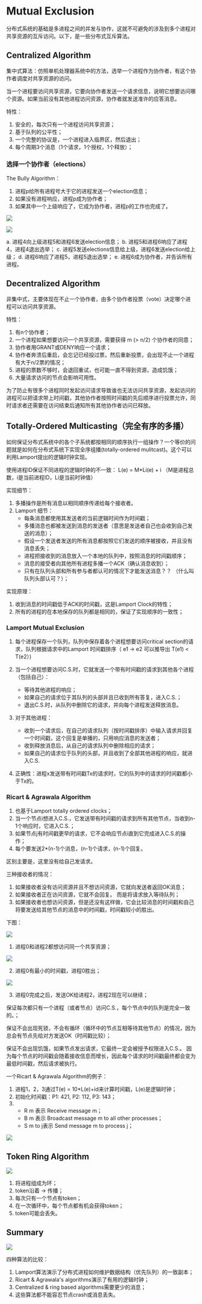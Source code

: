 # Mutual Exclusion

分布式系统的基础是多进程之间的并发与协作，这就不可避免的涉及到多个进程对共享资源的互斥访问。以下，是一些分布式互斥算法。

## Centralized Algorithm

集中式算法：仿照单机处理器系统中的方法，选举一个进程作为协作者，有这个协作者调度对共享资源的访问。

当一个进程要访问共享资源，它要向协作者发送一个请求信息，说明它想要访问哪个资源。如果当前没有其他进程访问资源，协作者就发送准许的应答消息。

特性：
1. 安全的，每次只有一个进程访问共享资源；
2. 基于队列的公平性；
3. 一个完整的协议是，一个进程进入临界区，然后退出；
4. 每个周期3个消息（1个请求，1个授权，1个释放）；

### 选择一个协作者（elections）

The Bully Algorithm：

1. 进程p给所有进程号大于它的进程发送一个election信息；
2. 如果没有进程响应，进程p成为协作者；
3. 如果其中一个上级响应了，它成为协作者，进程p的工作也完成了。

![](https://upload-images.jianshu.io/upload_images/5753761-3f74ab02e9d12fa3.png?imageMogr2/auto-orient/)

![](https://upload-images.jianshu.io/upload_images/5753761-db7ba8b37053829c.png?imageMogr2/auto-orient/strip%7CimageView2/2/w/715)

a. 进程4向上级进程5和进程6发送election信息；
b. 进程5和进程6响应了进程4，进程4退出选举；
c. 进程5发送elections信息给上级，进程6发送election给上级；
d. 进程6响应了进程5，进程5退出选举；
e. 进程6成为协作者，并告诉所有进程。


## Decentralized Algorithm

非集中式，主要体现在不止一个协作者，由多个协作者投票（vote）决定哪个进程可以访问共享资源。

特性：
1. 有n个协作者；
2. 一个进程如果想要访问一个共享资源，需要获得 m (> n/2) 个协作者的同意；
3. 协作者用GRANT或DENY响应一个请求；
4. 协作者奔溃后重启，会忘记已经投过票，然后重新投票，会出现不止一个进程有大于n/2票的情况；
5. 进程的票数不够时，会退回重试，也可能一直不得到资源，造成饥饿；
6. 大量请求访问的节点会影响可用性。

为了防止有很多个进程同时发起访问请求导致谁也无法访问共享资源，发起访问的进程可以把请求带上时间戳，其他协作者按照时间戳的先后顺序进行投票允许，同时请求者还需要在访问结束后通知所有其他协作者访问已释放。

## Totally-Ordered Multicasting（完全有序的多播）

如何保证分布式系统中的各个子系统都按相同的顺序执行一组操作？一个等价的问题就是如何在分布式系统下实现全序组播(totally-ordered mulitcast)。这个可以利用Lamport提出的逻辑时钟实现。

使用进程ID保证不同进程的逻辑时钟的不一致：
L(e) = M*Li(e) + i
（M是进程总数，i是当前进程ID，Li是当前时钟值）

实现细节：
1. 多播操作是所有消息以相同顺序传递给每个接收者。
2. Lamport 细节：
    * 每条消息都使用其发送者的当前逻辑时间作为时间戳；
    * 多播消息也都被发送到消息的发送者（意思是发送者自己也会收到自己发送的消息）；
    * 假设一个发送者发送的所有消息都按照它们发送的顺序被接收，并且没有消息丢失；
    * 进程把接收到的消息放入一个本地的队列中，按照消息的时间戳顺序；
    * 消息的接受者向其他所有进程多播一个ACK（确认消息收到）；
    * 只有在队列头部和所有参与者都认可的情况下才能发送消息？？ （什么叫队列头部认可？）；

实现原理：
1. 收到消息的时间戳低于ACK的时间戳，这是Lamport Clock的特性；
2. 所有的进程的在本地保存的队列都是相同的，保证了实现顺序的一致性；


### Lamport Mutual Exclusion

1. 每个进程保存一个队列，队列中保存着各个进程想要访问critical section的请求，队列根据请求中的Lamport 时间戳排序（ e1 -> e2 可以推导出 T(e1) < T(e2）)

2. 当一个进程想要访问C.S.时，它就发送一个带有时间戳的请求到其他各个进程（包括自己）：
    * 等待其他进程的响应；
    * 如果自己的请求位于其队列的头部并且已收到所有答复，进入C.S.；
    * 退出C.S.时，从队列中删除它的请求，并向每个进程发送释放消息。

3. 对于其他进程：
    * 收到一个请求后，在自己的请求队列（按时间戳排序）中输入请求并回复一个时间戳，这个回复是单播的，只用响应消息的发送者；
    * 收到释放消息后，从自己的请求队列中删除相应的请求；
    * 如果自己的请求位于队列的头部，并且收到了全部其他进程的响应，就进入C.S.

4. 正确性：进程x发送带有时间戳Tx的请求时，它的队列中的请求的时间戳都小于Tx的。

### Ricart & Agrawala Algorithm

1. 也基于Lamport totally ordered clocks；
2. 当一个节点i想进入C.S.，它发送带有时间戳的请求到所有其他节点，当收到n-1个响应时，它进入C.S.；
3. 如果节点j有时间戳更早的请求，它不会响应节点i直到它完成进入C.S.的操作；
4. 每个要发送2*(n-1)个消息，(n-1)个请求，(n-1)个回复。

区别主要是，这里没有给自己发请求。

三种接收者的情况：
1. 如果接收者没有访问资源并且不想访问资源，它就向发送者返回OK消息；
2. 如果接收者正在访问资源，它就不会回复。 而是将请求放入等待队列；
3. 如果接收者也想访问资源，但是还没有这样做，它会比较消息的时间戳和自己将要发送给其他节点的消息中的时间戳，时间戳较小的胜出。

下图：

![](https://upload-images.jianshu.io/upload_images/5753761-6e62e616503b0a26.png?imageMogr2/auto-orient/strip%7CimageView2/2/w/343)

1. 进程0和进程2都想访问同一个共享资源；

![](https://upload-images.jianshu.io/upload_images/5753761-4317f358aff6ba54.png?imageMogr2/auto-orient/strip%7CimageView2/2/w/327)

2. 进程0有最小的时间戳，进程0胜出；

![](https://upload-images.jianshu.io/upload_images/5753761-05b94aa97e2dc962.png?imageMogr2/auto-orient/strip%7CimageView2/2/w/556)

3. 进程0完成之后，发送OK给进程2，进程2现在可以继续；

保证每次都只有一个进程（或者节点）访问C.S.，每个节点中的队列是完全一致的。；

保证不会出现死锁，不会有循环（循环中的节点互相等待其他节点）的情况，因为总会有节点先给对方发送OK（时间戳比较）；

保证不会出现饥饿，如果节点发出请求，它最终一定会被授予权限进入C.S.。
因为每个节点的时间戳会随着接收信息而增长，因此每个请求的时间戳最终都会变为最低时间戳，然后请求被执行。

一个Ricart & Agrawala Algorithm的例子：

1. 进程1，2，3通过T(e) = 10*L(e)+id来计算时间戳，L(e)是逻辑时钟；
2. 初始化时间戳：P1: 421, P2: 112, P3: 143；
3. 
    * R m 表示 Receive message m；
    * B m 表示 Broadcast message m to all other processes；
    * S m to j表示 Send message m to process j；

![](https://upload-images.jianshu.io/upload_images/5753761-cedb5e8bdaf7ff34.png?imageMogr2/auto-orient/)

## Token Ring Algorithm

![](https://upload-images.jianshu.io/upload_images/5753761-cf0c9aef412fc82e.png?imageMogr2/auto-orient/)

1. 将进程组成为环；
2. token沿着 -> 传播；
3. 每次只有一个节点有token；
4. 在一次循环中，每个节点都有机会获得token；
5. token可能会丢失。

## Summary

![](https://upload-images.jianshu.io/upload_images/5753761-f09c9fde7010e46a.png?imageMogr2/auto-orient/)

四种算法的比较：

1. Lamport算法演示了分布式进程如何维护数据结构（优先队列）的一致副本；
2. Ricart & Agrawala's algorithms演示了有用的逻辑时钟；
3. Centralized & ring based algorithms需要更少的消息；
4. 这些算法都不能容忍节点crash或消息丢失。
